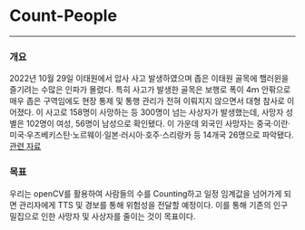 # Count-People 
*****

### 개요
2022년 10월 29일 이태원에서 압사 사고 발생하였으며 좁은 이태원 골목에 핼러윈을 즐기려는 수많은 인파가 몰렸다. 특히 사고가 발생한 골목은 보행로 폭이 4ｍ 안팎으로 매우 좁은 구역임에도 현장 통제 및 통행 관리가 전혀 이뤄지지 않으면서 대형 참사로 이어졌다. 이 사고로 158명이 사망하는 등 300명이 넘는 사상자가 발생했는데, 사망자 성별은 102명이 여성, 56명이 남성으로 확인됐다. 이 가운데 외국인 사망자는 중국·이란·미국·우즈베키스탄·노르웨이·일본·러시아·호주·스리랑카 등 14개국 26명으로 파악됐다.   
[관련 자료](https://terms.naver.com/entry.naver?docId=6637399&cid=43667&categoryId=43667, "관련 자료")
### 목표
우리는 openCV를 활용하여 사람들의 수를 Counting하고 일정 임계값을 넘어가게 되면 관리자에게 TTS 및 경보를 통해 위험성을 전달할 예정이다. 이를 통해 기존의 인구 밀집으로 인한 사망자 및 사상자를 줄이는 것이 목표이다.
